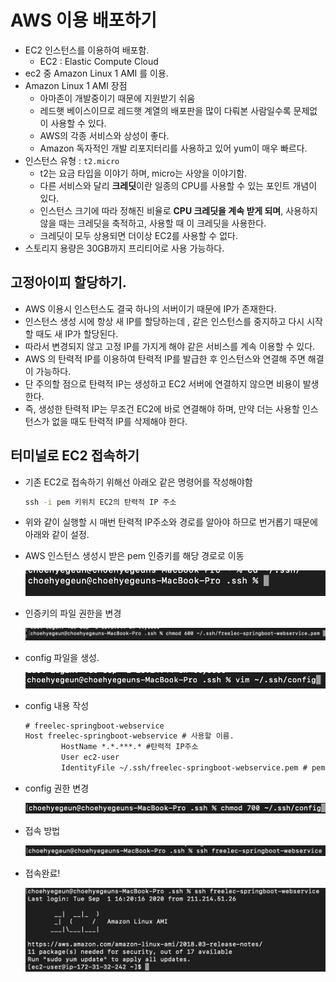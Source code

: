 # AWS 이용 배포하기



* EC2 인스턴스를 이용하여 배포함.
  * EC2 : Elastic Compute Cloud
* ec2 중 Amazon Linux 1 AMI 를 이용.
* Amazon Linux 1 AMI 장점
  * 아마존이 개발중이기 때문에 지원받기 쉬움
  * 레드햇 베이스이므로 레드햇 계열의 배포판을 많이 다뤄본 사람일수록 문제없이 사용할 수 있다.
  * AWS의 각종 서비스와 상성이 좋다.
  * Amazon 독자적인 개발 리포지터리를 사용하고 있어 yum이 매우 빠르다.
* 인스턴스 유형 : `t2.micro`
  * t2는 요금 타입을 이야기 하며, micro는 사양을 이야기함.
  * 다른 서비스와 달리 **크레딧**이란 일종의 CPU를 사용할 수 있는 포인트 개념이 있다.
  * 인스턴스 크기에 따라 정해진 비율로 **CPU 크레딧을 계속 받게 되며**, 사용하지 않을 때는 크레딧을 축적하고, 사용할 때 이 크레딧을 사용한다.
  * 크레딧이 모두 상용되면 더이상 EC2를 사용할 수 없다.
* 스토리지 용량은 30GB까지 프리티어로 사용 가능하다.







## 고정아이피 할당하기.

* AWS 이용시 인스턴스도 결국 하나의 서버이기 때문에 IP가 존재한다.
* 인스턴스 생성 시에 항상 새 IP를 할당하는데 , 같은 인스턴스를 중지하고 다시 시작할 때도 새 IP가 할당된다.
* 따라서 변경되지 않고 고정 IP를 가지게 해야 같은 서비스를 계속 이용할 수 있다.
* AWS 의 탄력적 IP를 이용하여 탄력적 IP를 발급한 후 인스턴스와 연결해 주면 해결이 가능하다.
* 단 주의할 점으로 탄력적 IP는 생성하고 EC2 서버에 연결하지 않으면 비용이 발생한다.
* 즉, 생성한 탄력적 IP는 무조건 EC2에 바로 연결해야 하며, 만약 더는 사용할 인스턴스가 없을 때도 탄력적 IP를 삭제해야 한다.





## 터미널로 EC2 접속하기

* 기존 EC2로 접속하기 위해선 아래오 같은 명령어를 작성해야함

  ```cmd
  ssh -i pem 키위치 EC2의 탄력적 IP 주소
  ```

* 위와 같이 실행할 시 매번 탄력적 IP주소와 경로를 알아야 하므로 번거롭기 때문에 아래와 같이 설정.

* AWS 인스턴스 생성시 받은 pem 인증키를 해당 경로로 이동

  ![image-20200901162445882](AWS_DAY01.assets/image-20200901162445882.png)

* 인증키의 파일 권한을 변경 

  ![image-20200901162713667](AWS_DAY01.assets/image-20200901162713667.png)

* config 파일을 생성.

  ![image-20200901162747143](AWS_DAY01.assets/image-20200901162747143.png)

* config 내용 작성

  ```tex
  # freelec-springboot-webservice
  Host freelec-springboot-webservice # 사용할 이름.
          HostName *.*.***.* #탄력적 IP주소
          User ec2-user
          IdentityFile ~/.ssh/freelec-springboot-webservice.pem # pem파일 경로
  ```

* config 권한 변경

  ![image-20200901163004522](AWS_DAY01.assets/image-20200901163004522.png)

* 접속 방법

  ![image-20200901163120584](AWS_DAY01.assets/image-20200901163120584.png)

* 접속완료!

  ![image-20200901163137962](AWS_DAY01.assets/image-20200901163137962.png)

